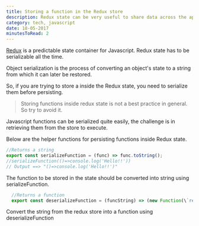 ```yaml
---
title: Storing a function in the Redux store
description: Redux state can be very useful to share data across the application. This post is about storing a function inside the redux store.
category: tech, javascript
date: 18-05-2017
minutesToRead: 2
---
```


[Redux](https://redux.js.org/) is a predictable state container for Javascript. Redux state has to be serializable all the time.

Object serialization is the process of converting an object's state to a string from which it can later be restored.

So, if you are trying to store a inside the Redux state, you need to serialize them before persisting.

> Storing functions inside redux state is not a best practice in general. So try to avoid it.

Javascript functions can be serialized quite easily, the challenge is in retrieving them from the store to execute.

Below are the helper functions for persisting functions inside Redux state.

```js
//Returns a string
export const serializeFunction = (func) => func.toString();
//serializeFunction(()=>console.log('Hello!!'))
// Output ==> "()=>console.log('Hello!!')"
```

The function to be stored in the state should be converted into string using serializeFunction.

```js
  //Returns a function
  export const deserializeFunction = (funcString) => (new Function(\`return ${funcString}\`)());
```

Convert the string from the redux store into a function using deserializeFunction
